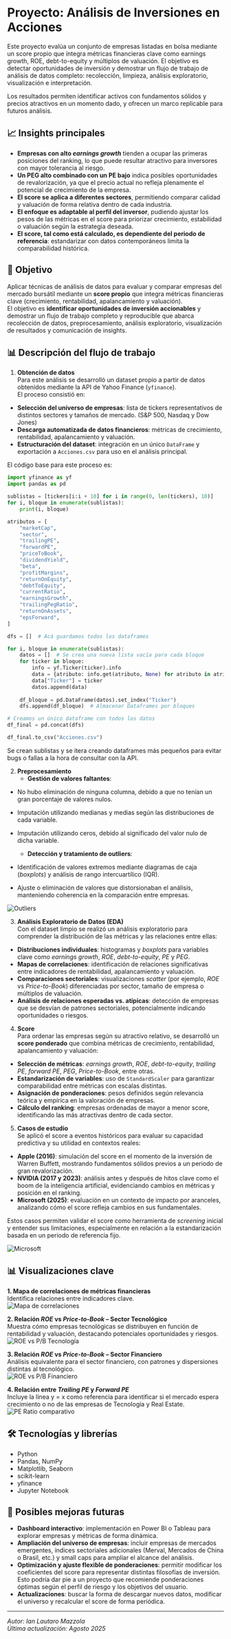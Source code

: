 
# Proyecto: Análisis de Inversiones en Acciones

Este proyecto evalúa un conjunto de empresas listadas en bolsa mediante un score propio que integra métricas financieras clave como earnings growth, ROE, debt-to-equity y múltiplos de valuación.
El objetivo es detectar oportunidades de inversión y demostrar un flujo de trabajo de análisis de datos completo: recolección, limpieza, análisis exploratorio, visualización e interpretación.

Los resultados permiten identificar activos con fundamentos sólidos y precios atractivos en un momento dado, y ofrecen un marco replicable para futuros análisis.

## 📈 Insights principales

- **Empresas con alto *earnings growth*** tienden a ocupar las primeras posiciones del ranking, lo que puede resultar atractivo para inversores con mayor tolerancia al riesgo.  
- **Un PEG alto combinado con un PE bajo** indica posibles oportunidades de revalorización, ya que el precio actual no refleja plenamente el potencial de crecimiento de la empresa.  
- **El score se aplica a diferentes sectores**, permitiendo comparar calidad y valuación de forma relativa dentro de cada industria.
- **El enfoque es adaptable al perfil del inversor**, pudiendo ajustar los pesos de las métricas en el score para priorizar crecimiento, estabilidad o valuación según la estrategia deseada.
- **El score, tal como está calculado, es dependiente del periodo de referencia**: estandarizar con datos contemporáneos limita la comparabilidad histórica.
  
## 📌 Objetivo
Aplicar técnicas de análisis de datos para evaluar y comparar empresas del mercado bursátil mediante un **score propio** que integra métricas financieras clave (crecimiento, rentabilidad, apalancamiento y valuación).  
El objetivo es **identificar oportunidades de inversión accionables** y demostrar un flujo de trabajo completo y reproducible que abarca recolección de datos, preprocesamiento, análisis exploratorio, visualización de resultados y comunicación de insights.

## 📊 Descripción del flujo de trabajo
1. **Obtención de datos**  
Para este análisis se desarrolló un dataset propio a partir de datos obtenidos mediante la API de Yahoo Finance (`yfinance`).  
El proceso consistió en:

- **Selección del universo de empresas**: lista de tickers representativos de distintos sectores y tamaños de mercado. (S&P 500, Nasdaq y Dow Jones)
- **Descarga automatizada de datos financieros**: métricas de crecimiento, rentabilidad, apalancamiento y valuación.
- **Estructuración del dataset**: integración en un único `DataFrame` y exportación a `Acciones.csv` para uso en el análisis principal.

El código base para este proceso es:

```python
import yfinance as yf
import pandas as pd

sublistas = [tickers[i:i + 10] for i in range(0, len(tickers), 10)]
for i, bloque in enumerate(sublistas):
    print(i, bloque)

atributos = [
    "marketCap",
    "sector",
    "trailingPE",
    "forwardPE",
    "priceToBook",
    "dividendYield",
    "beta",
    "profitMargins",
    "returnOnEquity",
    "debtToEquity",
    "currentRatio",
    "earningsGrowth",
    "trailingPegRatio",
    "returnOnAssets",
    "epsForward",
]

dfs = []  # Acá guardamos todos los dataframes

for i, bloque in enumerate(sublistas):
    datos = []  # Se crea una nueva lista vacía para cada bloque
    for ticker in bloque:
        info = yf.Ticker(ticker).info
        data = {atributo: info.get(atributo, None) for atributo in atributos}
        data["Ticker"] = ticker
        datos.append(data)
    
    df_bloque = pd.DataFrame(datos).set_index("Ticker")
    dfs.append(df_bloque)  # Almacenar Dataframes por bloques

# Creamos un único dataframe con todos los datos
df_final = pd.concat(dfs)

df_final.to_csv("Acciones.csv")
```
Se crean sublistas y se itera creando dataframes más pequeños para evitar bugs o fallas a la hora de consultar con la API.

2. **Preprocesamiento**  
    - **Gestión de valores faltantes**:  
  - No hubo eliminación de ninguna columna, debido a que no tenían un gran porcentaje de valores nulos.  
  - Imputación utilizando medianas y medias según las distribuciones de cada variable.
  - Imputación utilizando ceros, debido al significado del valor nulo de dicha variable. 

    - **Detección y tratamiento de outliers**:  
  - Identificación de valores extremos mediante diagramas de caja (*boxplots*) y análisis de rango intercuartílico (IQR).  
  - Ajuste o eliminación de valores que distorsionaban el análisis, manteniendo coherencia en la comparación entre empresas.  

![Outliers](Outliers.png)

3. **Análisis Exploratorio de Datos (EDA)**  
Con el dataset limpio se realizó un análisis exploratorio para comprender la distribución de las métricas y las relaciones entre ellas:

- **Distribuciones individuales**: histogramas y *boxplots* para variables clave como *earnings growth*, *ROE*, *debt-to-equity*, *PE* y *PEG*.  
- **Mapas de correlaciones**: identificación de relaciones significativas entre indicadores de rentabilidad, apalancamiento y valuación.  
- **Comparaciones sectoriales**: visualizaciones *scatter* (por ejemplo, *ROE* vs *Price-to-Book*) diferenciadas por sector, tamaño de empresa o múltiplos de valuación.
- **Análisis de relaciones esperadas vs. atípicas**: detección de empresas que se desvían de patrones sectoriales, potencialmente indicando oportunidades o riesgos.

4. **Score**  
Para ordenar las empresas según su atractivo relativo, se desarrolló un **score ponderado** que combina métricas de crecimiento, rentabilidad, apalancamiento y valuación:

- **Selección de métricas**: *earnings growth*, *ROE*, *debt-to-equity*, *trailing PE*, *forward PE*, *PEG*, *Price-to-Book*, entre otras.
- **Estandarización de variables**: uso de `StandardScaler` para garantizar comparabilidad entre métricas con escalas distintas.
- **Asignación de ponderaciones**: pesos definidos según relevancia teórica y empírica en la valoración de empresas.
- **Cálculo del ranking**: empresas ordenadas de mayor a menor score, identificando las más atractivas dentro de cada sector.

5. **Casos de estudio**  
Se aplicó el score a eventos históricos para evaluar su capacidad predictiva y su utilidad en contextos reales:

- **Apple (2016)**: simulación del score en el momento de la inversión de Warren Buffett, mostrando fundamentos sólidos previos a un periodo de gran revalorización.
- **NVIDIA (2017 y 2023)**: análisis antes y después de hitos clave como el boom de la inteligencia artificial, evidenciando cambios en métricas y posición en el ranking.
- **Microsoft (2025)**: evaluación en un contexto de impacto por aranceles, analizando cómo el score refleja cambios en sus fundamentales.

Estos casos permiten validar el score como herramienta de *screening* inicial y entender sus limitaciones, especialmente en relación a la estandarización basada en un periodo de referencia fijo.

![Microsoft](Microsoft.png)

## 📊 Visualizaciones clave

**1. Mapa de correlaciones de métricas financieras**  
Identifica relaciones entre indicadores clave.  
![Mapa de correlaciones](Mapa_Correlaciones.png)

**2. Relación *ROE* vs *Price-to-Book* – Sector Tecnológico**  
Muestra cómo empresas tecnológicas se distribuyen en función de rentabilidad y valuación, destacando potenciales oportunidades y riesgos.  
![ROE vs P/B Tecnología](PB_Tecnologico.png)

**3. Relación *ROE* vs *Price-to-Book* – Sector Financiero**  
Análisis equivalente para el sector financiero, con patrones y dispersiones distintas al tecnológico.  
![ROE vs P/B Financiero](PB_Financiero.png)

**4. Relación entre *Trailing PE* y *Forward PE***  
Incluye la línea y = x como referencia para identificar si el mercado espera crecimiento o no de las empresas de Tecnología y Real Estate.  
![PE Ratio comparativo](PE_Ratio.png)


## 🛠 Tecnologías y librerías
- Python 
- Pandas, NumPy
- Matplotlib, Seaborn
- scikit-learn
- yfinance
- Jupyter Notebook

## 🚀 Posibles mejoras futuras

- **Dashboard interactivo**: implementación en Power BI o Tableau para explorar empresas y métricas de forma dinámica.
- **Ampliación del universo de empresas**: incluir empresas de mercados emergentes, índices sectoriales adicionales (Merval, Mercados de China o Brasil, etc.) y small caps para ampliar el alcance del análisis.
- **Optimización y ajuste flexible de ponderaciones**:  permitir modificar los coeficientes del score para representar distintas filosofías de inversión. Esto podría dar pie a un proyecto que recomiende ponderaciones óptimas según el perfil de riesgo y los objetivos del usuario.
- **Actualizaciones**: buscar la forma de descargar nuevos datos, modificar el universo y recalcular el score de forma periódica.


---
*Autor: Ian Lautaro Mazzola*  
*Última actualización: Agosto 2025*
